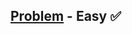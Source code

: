 [Problem](https://www.hackerrank.com/challenges/migratory-birds/problem) - Easy :white_check_mark:
---